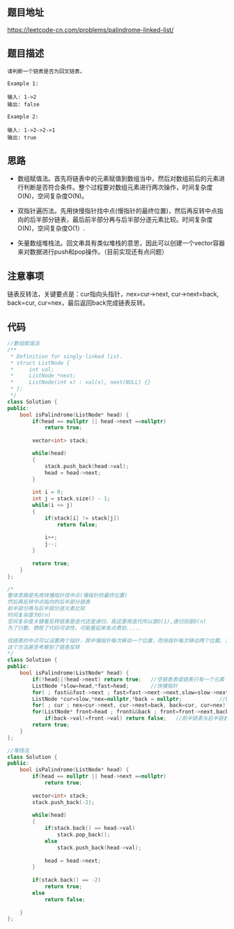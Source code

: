 ## 题目地址
https://leetcode-cn.com/problems/palindrome-linked-list/

## 题目描述
```
请判断一个链表是否为回文链表。

Example 1:

输入: 1->2
输出: false

Example 2:

输入: 1->2->2->1
输出: true
```

## 思路
- 数组赋值法。首先将链表中的元素赋值到数组当中，然后对数组前后的元素进行判断是否符合条件。整个过程要对数组元素进行两次操作，时间复杂度O(N)，空间复杂度O(N)。

- 双指针遍历法。先用快慢指针找中点(慢指针的最终位置)，然后再反转中点指向的后半部分链表，最后前半部分再与后半部分逐元素比较。时间复杂度O(N)，空间复杂度O(1）.

- 矢量数组堆栈法。回文串具有类似堆栈的意思，因此可以创建一个vector容器来对数据进行push和pop操作。（目前实现还有点问题）

## 注意事项
链表反转法，关键要点是：cur指向头指针，nex=cur->next, cur->next=back, back=cur, cur=nex，最后返回back完成链表反转。

## 代码
```c++
//数组赋值法
/**
 * Definition for singly-linked list.
 * struct ListNode {
 *     int val;
 *     ListNode *next;
 *     ListNode(int x) : val(x), next(NULL) {}
 * };
 */
class Solution {
public:
    bool isPalindrome(ListNode* head) {
        if(head == nullptr || head->next ==nullptr)
            return true;
        
        vector<int> stack;

        while(head)
        {
            stack.push_back(head->val);
            head = head->next;
        }
        
        int i = 0;
        int j = stack.size() - 1;
        while(i <= j)
        {
            if(stack[i] != stack[j])
                return false;
            
            i++;
            j--;
        }
        
        return true;        
    }
};
```
```c++
/*
整体思路是先用快慢指针找中点(慢指针的最终位置)
然后再反转中点指向的后半部分链表
前半部分再与后半部分逐元素比较
时间复杂度为O(n)
空间复杂度关键看反转链表是迭代还是递归，我这里用迭代所以是O(1),递归则是O(n)
为了行数，牺牲了代码可读性，可能看起来有点费劲.....

找链表的中点可以设置两个指针，其中慢指针每次移动一个位置，而快指针每次移动两个位置。当快指针到达链表。
这个方法甚至考察到了链表反转
*/
class Solution {
public:
    bool isPalindrome(ListNode* head) {
        if(!head||!head->next) return true;   //空链表表或链表只有一个元素
        ListNode *slow=head,*fast=head;       //快慢指针
        for( ; fast&&fast->next ; fast=fast->next->next,slow=slow->next); //快慢指针迭代找中点
        ListNode *cur=slow,*nex=nullptr,*back = nullptr;            //back表示后半链表头指针
        for( ; cur ; nex=cur->next, cur->next=back, back=cur, cur=nex);  //反转后半链表   
        for(ListNode* front=head ; front&&back ; front=front->next,back=back->next) //front:前半链表头指针
            if(back->val!=front->val) return false;   //前半链表与后半链表逐元素比较
        return true;
    }
};
```
```c++
//堆栈法
class Solution {
public:
    bool isPalindrome(ListNode* head) {
        if(head == nullptr || head->next ==nullptr)
            return true;
        
        vector<int> stack;
        stack.push_back(-2);
        
        while(head)
        {
            if(stack.back() == head->val)
                stack.pop_back();
            else
                stack.push_back(head->val);
            
            head = head->next;
        }
        
        if(stack.back() == -2)
            return true;
        else
            return false;
        
    }
};
```

